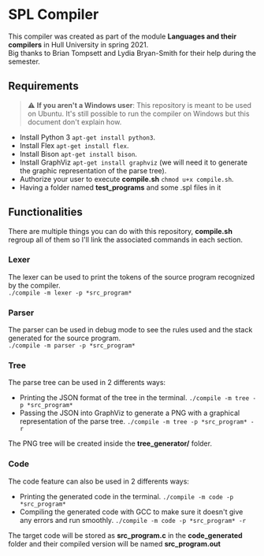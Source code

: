# SPL Compiler

This compiler was created as part of the module **Languages and their compilers** in Hull University in spring 2021.  
Big thanks to Brian Tompsett and Lydia Bryan-Smith for their help during the semester.

## Requirements
> :warning: **If you aren't a Windows user**: This repository is meant to be used on Ubuntu. It's still possible to run the compiler on Windows but this document don't explain how.

* Install Python 3 `apt-get install python3`.
* Install Flex `apt-get install flex`.
* Install Bison `apt-get install bison`.
* Install GraphViz `apt-get install graphviz` (we will need it to generate the graphic representation of the parse tree).
* Authorize your user to execute **compile.sh** `chmod u+x compile.sh`.
* Having a folder named **test_programs** and some .spl files in it

## Functionalities

There are multiple things you can do with this repository, **compile.sh** regroup all of them so I'll link the associated commands in each section.

### Lexer
The lexer can be used to print the tokens of the source program recognized by the compiler.  
`./compile -m lexer -p *src_program*`

### Parser
The parser can be used in debug mode to see the rules used and the stack generated for the source program.  
`./compile -m parser -p *src_program*`

### Tree
The parse tree can be used in 2 differents ways:
* Printing the JSON format of the tree in the terminal. `./compile -m tree -p *src_program*`
* Passing the JSON into GraphViz to generate a PNG with a graphical representation of the parse tree. `./compile -m tree -p *src_program* -r`

The PNG tree will be created inside the **tree_generator/** folder.

### Code
The code feature can also be used in 2 differents ways:
* Printing the generated code in the terminal. `./compile -m code -p *src_program*`
* Compiling the generated code with GCC to make sure it doesn't give any errors and run smoothly. `./compile -m code -p *src_program* -r`

The target code will be stored as **src_program.c** in the **code_generated** folder and their compiled version will be named **src_program.out**